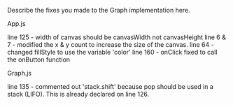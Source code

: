 Describe the fixes you made to the Graph implementation here.

App.js

line 125 - width of canvas should be canvasWidth not canvasHeight
line 6 & 7 - modified the x & y count to increase the size of the canvas.
line 64 - changed fillStyle to use the variable 'color'
line 160 - onClick fixed to call the onButton function

Graph.js

line 135 - commented out 'stack.shift' because pop should be used in a stack (LIFO). This is already declared on line 126.
